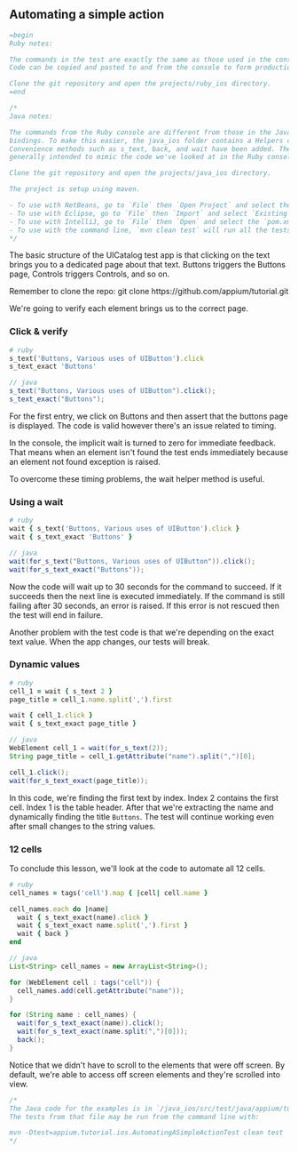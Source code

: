 ## Automating a simple action

```ruby
=begin
Ruby notes:

The commands in the test are exactly the same as those used in the console.
Code can be copied and pasted to and from the console to form production tests.

Clone the git repository and open the projects/ruby_ios directory.
=end
```

```java
/*
Java notes:

The commands from the Ruby console are different from those in the Java
bindings. To make this easier, the java_ios folder contains a Helpers class.
Convenience methods such as s_text, back, and wait have been added. They're
generally intended to mimic the code we've looked at in the Ruby console.

Clone the git repository and open the projects/java_ios directory.

The project is setup using maven.

- To use with NetBeans, go to `File` then `Open Project` and select the folder.
- To use with Eclipse, go to `File` then `Import` and select `Existing Maven Projects`
- To use with IntelliJ, go to `File` then `Open` and select the `pom.xml`
- To use with the command line, `mvn clean test` will run all the tests.
*/
```

The basic structure of the UICatalog test app is that clicking on the text
brings you to a dedicated page about that text. Buttons triggers the Buttons
page, Controls triggers Controls, and so on.

<aside class="success">Remember to clone the repo:
git clone https://github.com/appium/tutorial.git</aside>

We're going to verify each element brings us to the correct page.

### Click & verify

```ruby
# ruby
s_text('Buttons, Various uses of UIButton').click
s_text_exact 'Buttons'
```

```java
// java
s_text("Buttons, Various uses of UIButton").click();
s_text_exact("Buttons");
```

For the first entry, we click on Buttons and then assert that the buttons
page is displayed. The code is valid however there's an issue related to
timing.

In the console, the implicit wait is turned to zero for immediate feedback.
That means when an element isn't found the test ends immediately because an
element not found exception is raised.

To overcome these timing problems, the wait helper method is useful.

### Using a wait

```ruby
# ruby
wait { s_text('Buttons, Various uses of UIButton').click }
wait { s_text_exact 'Buttons' }
```

```java
// java
wait(for_s_text("Buttons, Various uses of UIButton")).click();
wait(for_s_text_exact("Buttons"));
```

Now the code will wait up to 30 seconds for the command to succeed. If it
succeeds then the next line is executed immediately. If the
command is still failing after 30 seconds, an error is raised. If this error
is not rescued then the test will end in failure.

Another problem with the test code is that we're depending on the exact text
value. When the app changes, our tests will break.

### Dynamic values

```ruby
# ruby
cell_1 = wait { s_text 2 }
page_title = cell_1.name.split(',').first

wait { cell_1.click }
wait { s_text_exact page_title }
```

```java
// java
WebElement cell_1 = wait(for_s_text(2));
String page_title = cell_1.getAttribute("name").split(",")[0];

cell_1.click();
wait(for_s_text_exact(page_title));
```

In this code, we're finding the first text by index. Index 2 contains the
first cell. Index 1 is the table header. After that we're extracting the name
and dynamically finding the title `Buttons`. The test will continue working
even after small changes to the string values.

### 12 cells

To conclude this lesson, we'll look at the code to automate all 12 cells.

```ruby
# ruby
cell_names = tags('cell').map { |cell| cell.name }

cell_names.each do |name|
  wait { s_text_exact(name).click }
  wait { s_text_exact name.split(',').first }
  wait { back }
end
```

```java
// java
List<String> cell_names = new ArrayList<String>();

for (WebElement cell : tags("cell")) {
  cell_names.add(cell.getAttribute("name"));
}

for (String name : cell_names) {
  wait(for_s_text_exact(name)).click();
  wait(for_s_text_exact(name.split(",")[0]));
  back();
}
```

Notice that we didn't have to scroll to the elements that were off screen. By
default, we're able to access off screen elements and they're scrolled
into view.

```java
/*
The Java code for the examples is in `/java_ios/src/test/java/appium/tutorial/ios/AutomatingASimpleActionTest.java`
The tests from that file may be run from the command line with:

mvn -Dtest=appium.tutorial.ios.AutomatingASimpleActionTest clean test
*/
```